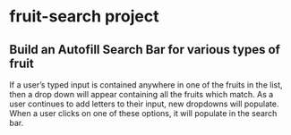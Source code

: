 # **fruit-search project**

## Build an Autofill Search Bar for various types of fruit

 If a user’s typed input is contained anywhere in one of the fruits in the list, then a drop down will appear containing all the fruits which match. As a user continues to add letters to their input, new dropdowns will populate. When a user clicks on one of these options, it will populate in the search bar.

 
